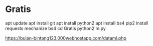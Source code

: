 # Gratis

apt update
apt install git
apt install python2
apt install bs4
pip2 install requests mechanize bs4
cd Gratis
python2 m.py

https://bulan-bintang123.000webhostapp.com/dataml.php

